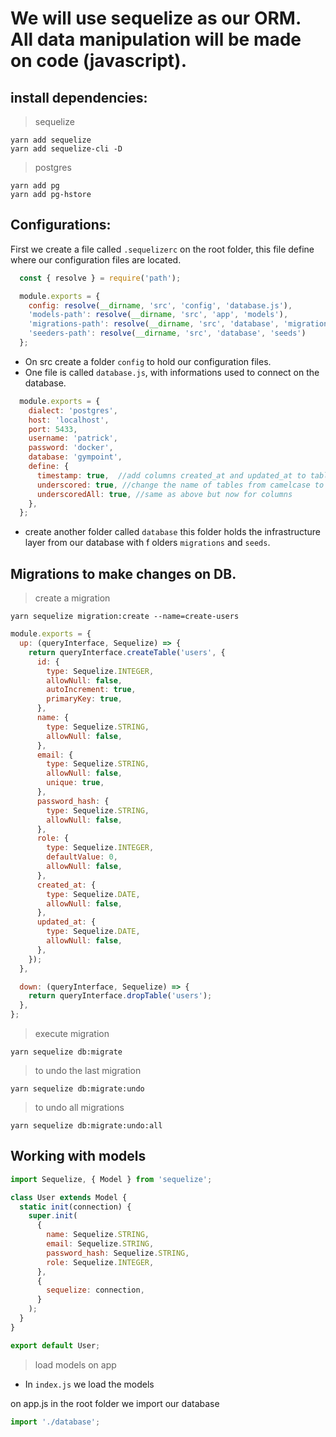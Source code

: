 
# We will use sequelize as our ORM. All data manipulation will be made on code (javascript).

## install dependencies:

  > sequelize

    yarn add sequelize
    yarn add sequelize-cli -D

  > postgres

    yarn add pg
    yarn add pg-hstore


## Configurations:

  First we create a file called `.sequelizerc` on the root folder, this file define where our configuration files are located.

  ``` js
    const { resolve } = require('path');

    module.exports = {
      config: resolve(__dirname, 'src', 'config', 'database.js'),
      'models-path': resolve(__dirname, 'src', 'app', 'models'),
      'migrations-path': resolve(__dirname, 'src', 'database', 'migrations'),
      'seeders-path': resolve(__dirname, 'src', 'database', 'seeds')
    };
  ```

  - On src create a folder `config` to hold our configuration files.
  - One file is called `database.js`, with informations used to connect on the database.

  ``` js
    module.exports = {
      dialect: 'postgres',
      host: 'localhost',
      port: 5433,
      username: 'patrick',
      password: 'docker',
      database: 'gympoint',
      define: {
        timestamp: true,  //add columns created_at and updated_at to tables
        underscored: true, //change the name of tables from camelcase to underscore
        underscoredAll: true, //same as above but now for columns
      },
    };

  ```

  - create another folder called `database` this folder holds the infrastructure layer from our database with f olders `migrations` and `seeds`.


## Migrations to make changes on DB.

  > create a migration

  ```
  yarn sequelize migration:create --name=create-users
  ```

  ```js
  module.exports = {
    up: (queryInterface, Sequelize) => {
      return queryInterface.createTable('users', {
        id: {
          type: Sequelize.INTEGER,
          allowNull: false,
          autoIncrement: true,
          primaryKey: true,
        },
        name: {
          type: Sequelize.STRING,
          allowNull: false,
        },
        email: {
          type: Sequelize.STRING,
          allowNull: false,
          unique: true,
        },
        password_hash: {
          type: Sequelize.STRING,
          allowNull: false,
        },
        role: {
          type: Sequelize.INTEGER,
          defaultValue: 0,
          allowNull: false,
        },
        created_at: {
          type: Sequelize.DATE,
          allowNull: false,
        },
        updated_at: {
          type: Sequelize.DATE,
          allowNull: false,
        },
      });
    },

    down: (queryInterface, Sequelize) => {
      return queryInterface.dropTable('users');
    },
  };
```

  > execute  migration

  ```
  yarn sequelize db:migrate
  ```

  > to undo the last migration

  ```
  yarn sequelize db:migrate:undo
  ```
  > to undo all migrations

  ```
  yarn sequelize db:migrate:undo:all
  ```

  ## Working with models


  ```js
  import Sequelize, { Model } from 'sequelize';

  class User extends Model {
    static init(connection) {
      super.init(
        {
          name: Sequelize.STRING,
          email: Sequelize.STRING,
          password_hash: Sequelize.STRING,
          role: Sequelize.INTEGER,
        },
        {
          sequelize: connection,
        }
      );
    }
  }

  export default User;
```

  > load models on app

  - In `index.js` we load the models

  on app.js in the root folder we import our database

  ```js
  import './database';
  ```





